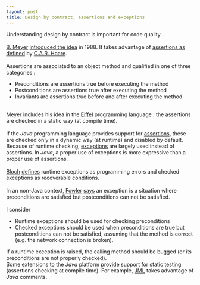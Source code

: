 ```yaml
---
layout: post
title: Design by contract, assertions and exceptions
---
```


Understanding design by contract is important for code quality. <br /><br /><a href="http://viaf.org/viaf/51714577">B. Meyer</a> <a href="http://www.worldcat.org/oclc/17675237">introduced the idea</a> in 1988. It takes advantage of <a href="http://dx.doi.org/10.1145/363235.363259">assertions as defined</a> by <a href="http://viaf.org/viaf/108123782">C.A.R. Hoare</a>.<br /><br />Assertions are associated to an object method and qualified in one of three categories :<br /><ul><li>Preconditions are assertions true before executing the method</li><li>Postconditions are assertions true after executing the method</li><li>Invariants are assertions true before and after executing the method</li></ul><br />Meyer includes his idea in the <a href="http://www.eiffel.com/">Eiffel</a> programming language : the assertions are checked in a static way (at compile time).<br /><br />If the <i>Java</i> programming language provides support for <a href="http://docs.oracle.com/javase/7/docs/technotes/guides/language/assert.html">assertions</a>, these are checked only in a dynamic way (at runtime) and disabled by default. Because of runtime checking, <a href="http://docs.oracle.com/javase/tutorial/essential/exceptions/">exceptions</a> are largely used instead of assertions. In <i>Java</i>, a proper use of exceptions<a href="http://docs.oracle.com/javase/tutorial/essential/exceptions/"></a> is more expressive than a proper use of assertions.<br /><br /><a href="http://viaf.org/viaf/71793922">Bloch</a> <a href="http://www.worldcat.org/oclc/124025332">defines</a> runtime exceptions as programming errors and checked exceptions as recoverable conditions.<br /><br />In an non-Java context, <a href="http://viaf.org/viaf/5145169">Fowler</a> <a href="http://www.worldcat.org/oclc/630586726">says</a> an exception is a situation where preconditions are satisfied but postconditions can not be satisfied.<br /><br />I consider<br /><ul><li>Runtime exceptions should be used for checking preconditions</li><li>Checked exceptions should be used when preconditions are true but postconditions can not be satisfied, assuming that the method is correct (e.g. the network connection is broken).&nbsp;</li></ul>If a runtime exception is raised, the calling method should be bugged (or its preconditions are not properly checked).<br />Some extensions to the <i>Java</i> platform provide support for static testing (assertions checking at compile time). For example, <a href="http://www.eecs.ucf.edu/~leavens/JML/">JML</a> takes advantage of <i>Java</i> comments.
